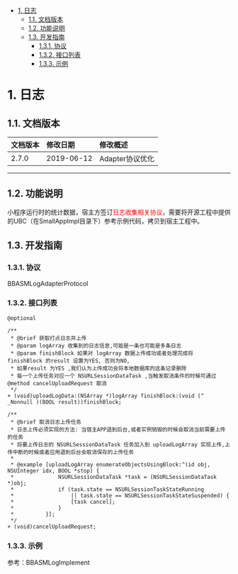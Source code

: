 <!-- TOC -->

- [1. 日志](#1-日志)
    - [1.1. 文档版本](#11-文档版本)
    - [1.2. 功能说明](#12-功能说明)
    - [1.3. 开发指南](#13-开发指南)
        - [1.3.1. 协议](#131-协议)
        - [1.3.2. 接口列表](#132-接口列表)
        - [1.3.3. 示例](#133-示例)

<!-- /TOC -->
# 1. 日志

## 1.1. 文档版本

|文档版本|修改日期|修改概述|
|:--|:--|:--|
|2.7.0|2019-06-12|Adapter协议优化|

--------------------------
## 1.2. 功能说明
小程序运行时的统计数据，宿主方签订<font color="red">日志收集相关协议</font>，需要将开源工程中提供的UBC（在SmallAppImpl目录下）参考示例代码，拷贝到宿主工程中。

## 1.3. 开发指南

### 1.3.1. 协议
BBASMLogAdapterProtocol

### 1.3.2. 接口列表

```
@optional

/**
 * @brief 获取打点日志并上传
 * @param logArray 收集到的日志信息,可能是一条也可能是多条日志
 * @param finishBlock 如果对 logArray 数据上传成功或者处理完成将 finishBlock 的result 设置为YES, 否则为NO,
 * 如果result 为YES ,我们认为上传成功会将本地数据库的这条记录删除
 * 每一个上传任务对应一个 NSURLSessionDataTask ,当触发取消条件的时候可通过 @method cancelUploadRequest 取消
 */
+ (void)uploadLogData:(NSArray *)logArray finishBlock:(void (^ _Nonnull )(BOOL result))finishBlock;

/**
 * @brief 取消日志上传任务
 * 日志上传必须实现的方法: 当宿主APP退到后台,或者实例销毁的时候会取消当前需要上传的任务
 * 将要上传日志的 NSURLSessionDataTask 任务加入到 uploadLogArray 实现上传,上传中断的时候或者应用退到后台会取消保存的上传任务
 *
 * @example [uploadLogArray enumerateObjectsUsingBlock:^(id obj, NSUInteger idx, BOOL *stop) {
 *              NSURLSessionDataTask *task = (NSURLSessionDataTask *)obj;
 *              if (task.state == NSURLSessionTaskStateRunning
 *                  || task.state == NSURLSessionTaskStateSuspended) {
 *                  [task cancel];
 *              }
 *          }];
 */
+ (void)cancelUploadRequest;
```

### 1.3.3. 示例
参考：BBASMLogImplement


